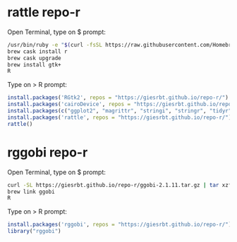 # rattle repo-r

Open Terminal, type on $ prompt:
```bash
/usr/bin/ruby -e "$(curl -fsSL https://raw.githubusercontent.com/Homebrew/install/master/install)"
brew cask install r
brew cask upgrade
brew install gtk+
R
```

Type on > R prompt:
```r
install.packages('RGtk2', repos = "https://giesrbt.github.io/repo-r/")
install.packages('cairoDevice', repos = "https://giesrbt.github.io/repo-r/")
install.packages(c("ggplot2", "magrittr", "stringi", "stringr", "tidyr", "dplyr", "XML", "rpart.plot"), repos = "https://cran.rstudio.com")
install.packages('rattle', repos = "https://giesrbt.github.io/repo-r/")
rattle()
```

# rggobi repo-r

Open Terminal, type on $ prompt:
```bash
curl -SL https://giesrbt.github.io/repo-r/ggobi-2.1.11.tar.gz | tar xzf - -C /usr/local/Cellar 
brew link ggobi
R
```

Type on > R prompt:
```r
install.packages('rggobi', repos = "https://giesrbt.github.io/repo-r/")
library("rggobi")
```
